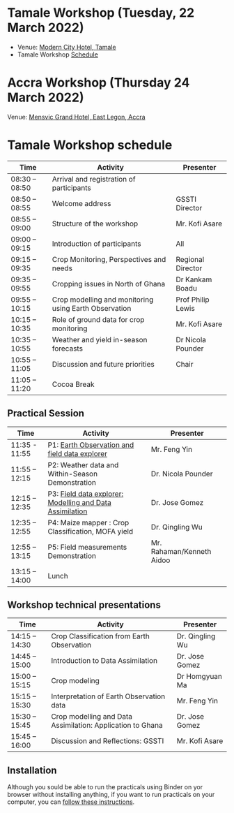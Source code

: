 
# Tamale Workshop (Tuesday, 22 March 2022)

* Venue: [Modern City Hotel, Tamale](https://www.facebook.com/Modern-City-Hotel-Tamale-187750064906695/)
* Tamale Workshop [Schedule](#tamale-workshop)


# Accra Workshop (Thursday 24 March 2022)

Venue: [Mensvic Grand Hotel, East Legon, Accra](https://www.mensvichotels.com/)

# <a name="tamale-workshop">Tamale Workshop schedule</a>

| Time          	| Activity                                              	| Presenter         	|
|---------------	|-------------------------------------------------------	|-------------------	|
| 08:30 – 08:50 	| Arrival and registration of participants              	|                   	|
| 08:50 – 08:55 	| Welcome address                                       	| GSSTI Director    	|
| 08:55 – 09:00 	| Structure of the workshop                             	|   Mr. Kofi Asare  	|
| 09:00 – 09:15 	|  Introduction of participants                         	|        All        	|
| 09:15 – 09:35 	| Crop Monitoring, Perspectives and needs               	| Regional Director 	|
| 09:35 – 09:55 	| Cropping issues in North of Ghana                     	|  Dr Kankam Boadu  	|
| 09:55 – 10:15 	| Crop modelling and monitoring using Earth Observation 	| Prof Philip Lewis 	|
| 10:15 – 10:35 	| Role of ground data for crop monitoring               	|   Mr. Kofi Asare  	|
| 10:35 – 10:55 	| Weather and yield in-season forecasts                 	| Dr Nicola Pounder 	|
| 10:55 – 11:05 	| Discussion and future priorities                      	|       Chair       	|
| 11:05 – 11:20 	| Cocoa Break                                           	|                   	|

## Practical Session

| Time          	| Activity                                                                           	| Presenter                 	|
|---------------	|------------------------------------------------------------------------------------	|---------------------------	|
| 11:35 - 11:55 	| P1: [Earth Observation and field data explorer](https://bit.ly/3N7CTQV)            	|        Mr. Feng Yin       	|
| 11:55 – 12:15 	| P2: Weather data and Within-Season Demonstration                                   	|     Dr. Nicola Pounder    	|
| 12:15 – 12:35 	| P3: [Field data explorer: Modelling and Data Assimilation](https://bit.ly/3N7CTQV) 	|       Dr. Jose Gomez      	|
| 12:35 – 12:55 	| P4: Maize mapper : Crop Classification, MOFA yield                                 	|      Dr. Qingling Wu      	|
| 12:55 – 13:15 	| P5: Field measurements Demonstration                                               	| Mr. Rahaman/Kenneth Aidoo 	|
| 13:15 – 14:00 	| Lunch                                                                              	|                           	|

## Workshop technical presentations

| Time          	| Activity                                                    	| Presenter       	|
|---------------	|-------------------------------------------------------------	|-----------------	|
| 14:15 – 14:30 	| Crop Classification from Earth Observation                  	| Dr. Qingling Wu 	|
| 14:45 – 15:00 	| Introduction to Data Assimilation                           	|  Dr. Jose Gomez 	|
| 15:00 – 15:15 	| Crop modeling                                               	|  Dr Homgyuan Ma 	|
| 15:15 – 15:30 	| Interpretation of Earth Observation data                    	|   Mr. Feng Yin  	|
| 15:30 – 15:45 	| Crop modelling and Data Assimilation:  Application to Ghana 	|  Dr. Jose Gomez 	|
| 15:45 – 16:00 	| Discussion and Reflections: GSSTI                           	|  Mr. Kofi Asare 	|
## Installation

Although you sould be able to run the practicals using Binder on yor browser without installing anything, if you want to run practicals on your computer, you can [follow these instructions](https://github.com/UCL-EO/Workshop2022/wiki/Installation).
